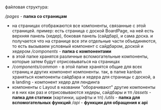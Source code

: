 файловая структура:

_/pages_ - **папка со страницам**

- на страницах отображаются все компоненты, связанные с этой страницей. пример: есть страница с доской BoardPage, на ней есть верхняя панель (хедер), боковая панель (сайдбар), и сама доска. и получается что на странице все эти отдельные части объединяются, то есть вызываем условный компонент с сайдбаром, доской и хедером
  _/components_ - **папка с компонентами**
- в этой папке хранятся различные вспомогательные компоненты, которые затем будут отрисовываться на страницах
- _/components/common_ - в этой папке хранятся общие для всех страниц и других компонент компоненты. так, в папке kanban храняться компоненты сайдбара и хедера для страницы с доской, а в landing - компонент хедер для лендинга
- компоненты с Layout в названии "оборачивают" другие компоненты и в них как раз и отрисовываются хедеры, сайдбары и тп
  _/assets_ - **папка для статики** (картинки, шрифты и тп)
  _/utils_ - **папка для вспомогательных функций**
  _/api_ - **функции для обращения к api**
